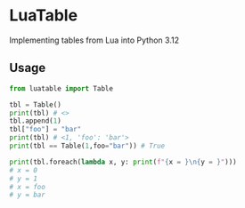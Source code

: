 # LuaTable
Implementing tables from Lua into Python 3.12

## Usage

```py
from luatable import Table

tbl = Table()
print(tbl) # <>
tbl.append(1)
tbl["foo"] = "bar"
print(tbl) # <1, 'foo': 'bar'>
print(tbl == Table(1,foo="bar")) # True

print(tbl.foreach(lambda x, y: print(f"{x = }\n{y = }")))
# x = 0
# y = 1
# x = foo
# y = bar